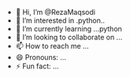 - 👋 Hi, I’m @RezaMaqsodi
- 👀 I’m interested in .python..
- 🌱 I’m currently learning ...python
- 💞️ I’m looking to collaborate on ...
- 📫 How to reach me ...
- 😄 Pronouns: ...
- ⚡ Fun fact: ...

<!---
RezaMaqsodi/RezaMaqsodi is a ✨ special ✨ repository because its `README.md` (this file) appears on your GitHub profile.
You can click the Preview link to take a look at your changes.
--->

